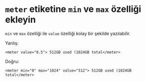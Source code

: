 # `meter` etiketine `min` ve `max` özelliği ekleyin

`min` ve `max` özelliği ile `value` özelliği kolay bir şekilde yazılabilir.

Yanlış:

```
<meter value="0.5"> 512GB used (1024GB total</meter>
```

Doğru:
```
<meter min="0" max="1024" value="512"> 512GB used (1024GB total</meter>
```
